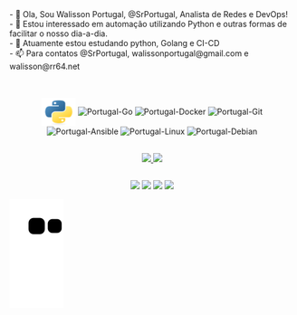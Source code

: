 ##

<div>
  - 👋 Ola, Sou Walisson Portugal, @SrPortugal, Analista de Redes e DevOps!<br>
  - 👀 Estou interessado em automação utilizando Python e outras formas de facilitar o nosso dia-a-dia.<br>
  - 🌱 Atuamente estou estudando python, Golang e CI-CD<br>
  - 📫 Para contatos @SrPortugal, walissonportugal@gmail.com e walisson@rr64.net<br>
</div>


##

<div align="center" style="display: inline_block"><br>
  <img align="center" alt="Portugal-Python" height="50" width="60" src="https://raw.githubusercontent.com/devicons/devicon/master/icons/python/python-original.svg">
  <img align="center" alt="Portugal-Go" height="50" width="60" src="https://cdn.jsdelivr.net/gh/devicons/devicon/icons/go/go-original.svg">
  <img align="center" alt="Portugal-Docker" height="70" width="80" <img src="https://cdn.jsdelivr.net/gh/devicons/devicon/icons/docker/docker-original.svg">
  <img align="center" alt="Portugal-Git" height="50" width="60" src="https://cdn.jsdelivr.net/gh/devicons/devicon/icons/git/git-original.svg">
  <img align="center" alt="Portugal-Ansible" height="50" width="60" src="https://cdn.jsdelivr.net/gh/devicons/devicon/icons/ansible/ansible-original.svg">
  <img align="center" alt="Portugal-Linux" height="50" width="60" src="https://cdn.jsdelivr.net/gh/devicons/devicon/icons/linux/linux-original.svg">
  <img align="center" alt="Portugal-Debian" height="50" width="60" src="https://cdn.jsdelivr.net/gh/devicons/devicon/icons/debian/debian-original.svg">
</div>

## 

<div align="center">
  <a href="https://github.com/SrPortugal">
  <img height="150em" src="https://github-readme-stats.vercel.app/api?username=SrPortugal&show_icons=true&theme=tokyonight&include_all_commits=true&count_private=true"/>
  <img height="150em" src="https://github-readme-stats.vercel.app/api/top-langs/?username=SrPortugal&layout=compact&langs_count=7&theme=tokyonight"/>
</div>


##
  
<div align="center">
    <a href="https://www.instagram.com/srportugal" target="_blank"><img src="https://img.shields.io/badge/-Instagram-%23E4405F?style=for-the-badge&logo=instagram&logoColor=white" target="_blank"></a>
    <a href = "mailto:contatowalissonportugal@gmail.com"><img src="https://img.shields.io/badge/-Gmail-%23333?style=for-the-badge&logo=gmail&logoColor=white" target="_blank"></a>
    <a href = "mailto:contatowalisson@rr64.net"><img src="https://img.shields.io/badge/-Gmail-%23333?style=for-the-badge&logo=gmail&logoColor=white" target="_blank"></a>
    <a href="https://www.linkedin.com/in/walisson-portugal-214b4bb6/" target="_blank"><img src="https://img.shields.io/badge/-LinkedIn-%230077B5?style=for-the-badge&logo=linkedin&logoColor=white" target="_blank"></a>     
</div>

![snake gif](https://github.com/SrPortugal/SrPortugal/blob/output/github-contribution-grid-snake.svg)


